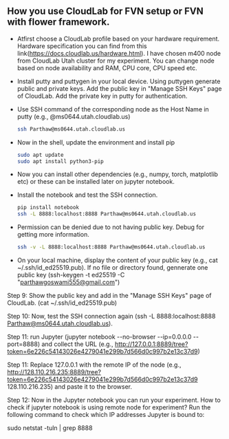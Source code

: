 ## How you use CloudLab for FVN setup or FVN with flower framework.

* Atfirst choose a CloudLab profile based on your hardware requirement. Hardware specification you can find from this link(https://docs.cloudlab.us/hardware.html). I have chosen m400 node from CloudLab Utah cluster for my experiment. You can change node based on node availability and RAM, CPU core, CPU speed etc. 

* Install putty and puttygen in your local device. Using puttygen generate public and private keys. Add the public key in "Manage SSH Keys" page of CloudLab. Add the private key in putty for authentication.

* Use SSH command of the corresponding node as the Host Name in putty (e.g., @ms0644.utah.cloudlab.us)
  ```bash
  ssh Parthaw@ms0644.utah.cloudlab.us

* Now in the shell, update the environment and install pip 
  ```bash
  sudo apt update  
  sudo apt install python3-pip
  
* Now you can install other dependencies (e.g., numpy, torch, matplotlib etc) or these can be installed later on jupyter notebook.
    
* Install the notebook and test the SSH connection.
  ```bash
  pip install notebook
  ssh -L 8888:localhost:8888 Parthaw@ms0644.utah.cloudlab.us  

* Permission can be denied due to not having public key. Debug for getting more information.
  ```bash
  ssh -v -L 8888:localhost:8888 Parthaw@ms0644.utah.cloudlab.us

* On your local machine, display the content of your public key (e.g., cat ~/.ssh/id_ed25519.pub). If no file or directory found, gennerate one public key (ssh-keygen -t ed25519 -C "parthawgoswami555@gmail.com") 

Step 9: Show the public key and add in the "Manage SSH Keys" page of CloudLab. (cat ~/.ssh/id_ed25519.pub)

Step 10: Now, test the SSH connection again (ssh -L 8888:localhost:8888 Parthaw@ms0644.utah.cloudlab.us).

Step 11:  run Jupyter (jupyter notebook --no-browser --ip=0.0.0.0 --port=8888) and 
collect the URL (e.g., http://127.0.0.1:8889/tree?token=6e226c54143026e4279041e299b7d566d0c997b2e13c37d9)

Step 11: Replace 127.0.0.1 with the remote IP of the node (e.g., http://128.110.216.235:8889/tree?token=6e226c54143026e4279041e299b7d566d0c997b2e13c37d9
128.110.216.235) and paste it to the browser.

Step 12: Now in the Jupyter notebook you can run your experiment. How to check if jupyter notebook is using remote node for experiment? Run the following command to check which IP addresses Jupyter is bound to:

sudo netstat -tuln | grep 8888
